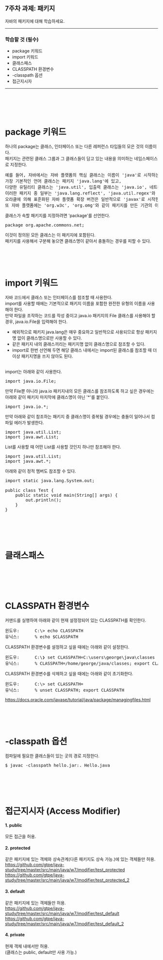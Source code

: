 <br/>

## 7주차 과제: 패키지  
자바의 패키지에 대해 학습하세요.
*** 
### 학습할 것 (필수)
- package 키워드
- import 키워드
- 클래스패스
- CLASSPATH 환경변수
- -classpath 옵션
- 접근지시자
***
<br/><br/><br/><br/>

# package 키워드
하나의 package는 클래스, 인터페이스 또는 다른 레퍼런스 타입들의 모은 것의 이름이다. <br/>
패키지는 관련된 클래스 그룹과 그 클래스들이 담고 있는 내용을 의미하는 네임스페이스로 지정한다.<br/>
<pre>
예를 들어, 자바에서는 자바 플랫폼의 핵심 클래스는 이름이 'java'로 시작하는 패키지에 있다.
가장 기본적인 언어 클래스는 패키지 'java.lang'에 있고,
다양한 유틸리티 클래스는 'java.util', 입출력 클래스는 'java.io', 네트워킹 클래스는 'java.net'에 있다. 
이러한 패키지 중 일부는 'java.lang.reflect', 'java.util.regex'와 같이 하위 패키지를 포함한다.
오라클에 의해 표준화된 자바 플랫폼 확장 버전은 일반적으로 'javax'로 시작한다.
또 자바 플랫폼에는 'org.w3c', 'org.omg'와 같이 패키지를 만든 기관의 이름을 따서 지어진 패키지도 있다.
</pre>
클래스가 속할 패키지를 지정하려면 'package'를 선언한다.
<pre>
package org.apache.commons.net;
</pre>
이것이 정의된 모든 클래스는 이 패키지에 포함된다. <br/>
패키지를 사용해서 구분해 놓으면 클래스명이 같아서 충돌하는 경우를 피할 수 있다. <br/>
<br/><br/><br/><br/>

# import 키워드
자바 코드에서 클래스 또는 인터페이스를 참조할 때 사용한다.<br/>
import를 사용할 때에는 기본적으로 패키지 이름을 포함한 완전한 유형의 이름을 사용해야 한다. <br/>
만약 파일을 조작하는 코드를 작성 중이고 java.io 패키지의 File 클래스를 사용해야 할 경우, java.io.File을 입력해야 한다. <br/>
- 예외적으로 패키지 java.lang은 매우 중요하고 일반적으로 사용되므로 항상 패키지명 없이 클래스명으로만 사용할 수 있다.<br/>
- 같은 패키지 내의 클래스끼리는 패키지명 없이 클래스명으로 참조할 수 있다. <br/>
- import로 한번 선언해 두면 해당 클래스 내에서는 import된 클래스를 참조할 때 더이상 패키지명을 쓰지 않아도 된다.<br/><br/>

import는 아래와 같이 사용한다.
<pre>
import java.io.File;
</pre>

만약 File뿐 아니라 java.io 패키지내의 모든 클래스를 참조하도록 하고 싶은 경우에는<br/>
아래와 같이 패키지 마지막에 클래스명이 아닌 '*'를 붙인다.<br/>
<pre>
import java.io.*;
</pre>

만약 아래와 같이 참조하는 패키지 중 클래스명이 중복될 경우에는 충돌이 일어나서 컴파일 에러가 발생한다. <br/>
<pre>
import java.util.List;
import java.awt.List;
</pre>

List를 사용할 때 어떤 List를 사용할 것인지 하나만 참조해야 한다.<br/>
<pre>
import java.util.List;
import java.awt.*;
</pre>

아래와 같이 정적 멤버도 참조할 수 있다.
<pre>
import static java.lang.System.out;

public class Test {
    public static void main(String[] args) {
        out.println();
    }
}
</pre>
<br/><br/><br/><br/>

# 클래스패스
<br/><br/><br/><br/>

# CLASSPATH 환경변수
커맨드를 실행하여 아래와 같이 현재 설정정되어 있는 CLASSPATH를 확인한다. 
<pre>
윈도우:      C:\> echo CLASSPATH
유닉스:      % echo $CLASSPATH
</pre>

CLASSPATH 환경변수를 설정하고 싶을 때에는 아래와 같이 설정한다.
<pre>
윈도우:      C:\❯ set CLASSPATH=C:\users\george\java\classes
유닉스:      % CLASSPATH=/home/george/java/classes; export CLASSPATH
</pre>

CLASSPATH 환경변수를 삭제하고 싶을 때에는 아래와 같이 초기화한다. 
<pre>
윈도우:      C:\> set CLASSPATH=
유닉스:      % unset CLASSPATH; export CLASSPATH
</pre>
https://docs.oracle.com/javase/tutorial/java/package/managingfiles.html <br/>
<br/><br/><br/><br/>

# -classpath 옵션
컴파일에 필요한 클래스들이 있는 곳의 경로 지정한다.
<pre>
$ javac -classpath hello.jar:. Hello.java 
</pre>
<br/><br/><br/><br/>

# 접근지시자 (Access Modifier)

#### 1. public
모든 접근을 허용.<br/>

#### 2. protected
같은 패키지에 있는 객체와 상속관계(다른 패키지도 상속 가능.)에 있는 객체들만 허용.<br/>
https://github.com/gtpe/java-study/tree/master/src/main/java/w7/modifier/test_protected <br/>
https://github.com/gtpe/java-study/tree/master/src/main/java/w7/modifier/test_protected_2 <br/>

#### 3. default
같은 패키지에 있는 객체들만 허용.<br/>
https://github.com/gtpe/java-study/tree/master/src/main/java/w7/modifier/test_default <br/>
https://github.com/gtpe/java-study/tree/master/src/main/java/w7/modifier/test_default_2 <br/>

#### 4. private
현재 객체 내에서만 허용.<br/>
(클래스는 public, default만 사용 가능.)<br/>
<br/><br/><br/><br/>

